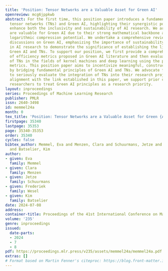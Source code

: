 ```yaml
---
title: 'Position: Tensor Networks are a Valuable Asset for Green AI'
openreview: mcg6jppkwb
abstract: For the first time, this position paper introduces a fundamental link between
  tensor networks (TNs) and Green AI, highlighting their synergistic potential to
  enhance both the inclusivity and sustainability of AI research. We argue that TNs
  are valuable for Green AI due to their strong mathematical backbone and inherent
  logarithmic compression potential. We undertake a comprehensive review of the ongoing
  discussions on Green AI, emphasizing the importance of sustainability and inclusivity
  in AI research to demonstrate the significance of establishing the link between
  Green AI and TNs. To support our position, we first provide a comprehensive overview
  of efficiency metrics proposed in Green AI literature and then evaluate examples
  of TNs in the fields of kernel machines and deep learning using the proposed efficiency
  metrics. This position paper aims to incentivize meaningful, constructive discussions
  by bridging fundamental principles of Green AI and TNs. We advocate for researchers
  to seriously evaluate the integration of TNs into their research projects, and in
  alignment with the link established in this paper, we support prior calls encouraging
  researchers to treat Green AI principles as a research priority.
layout: inproceedings
series: Proceedings of Machine Learning Research
publisher: PMLR
issn: 2640-3498
id: memmel24a
month: 0
tex_title: 'Position: Tensor Networks are a Valuable Asset for Green {AI}'
firstpage: 35340
lastpage: 35353
page: 35340-35353
order: 35340
cycles: false
bibtex_author: Memmel, Eva and Menzen, Clara and Schuurmans, Jetze and Wesel, Frederiek
  and Batselier, Kim
author:
- given: Eva
  family: Memmel
- given: Clara
  family: Menzen
- given: Jetze
  family: Schuurmans
- given: Frederiek
  family: Wesel
- given: Kim
  family: Batselier
date: 2024-07-08
address:
container-title: Proceedings of the 41st International Conference on Machine Learning
volume: '235'
genre: inproceedings
issued:
  date-parts:
  - 2024
  - 7
  - 8
pdf: https://proceedings.mlr.press/v235/assets/memmel24a/memmel24a.pdf
extras: []
# Format based on Martin Fenner's citeproc: https://blog.front-matter.io/posts/citeproc-yaml-for-bibliographies/
---
```

